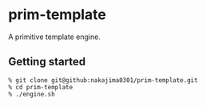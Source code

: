 # prim-template

A primitive template engine.

## Getting started

```shell
% git clone git@github:nakajima0301/prim-template.git
% cd prim-template
% ./engine.sh
```